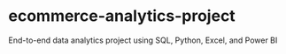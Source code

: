 # ecommerce-analytics-project
End-to-end data analytics project using SQL, Python, Excel, and Power BI
